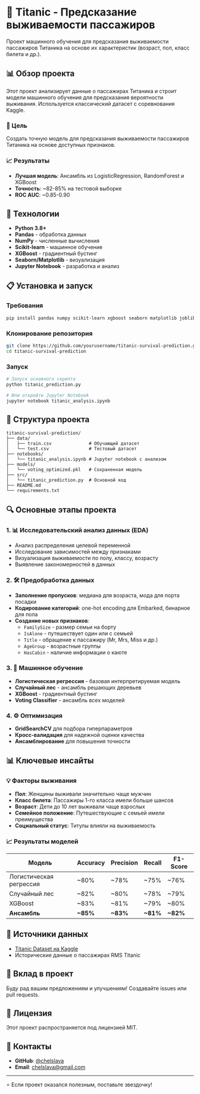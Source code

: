 # 🚢 Titanic - Предсказание выживаемости пассажиров

Проект машинного обучения для предсказания выживаемости пассажиров Титаника на основе их характеристик (возраст, пол, класс билета и др.).

## 📊 Обзор проекта

Этот проект анализирует данные о пассажирах Титаника и строит модели машинного обучения для предсказания вероятности выживания. Используется классический датасет с соревнования Kaggle.

### 🎯 Цель
Создать точную модель для предсказания выживаемости пассажиров Титаника на основе доступных признаков.

### 📈 Результаты
- **Лучшая модель**: Ансамбль из LogisticRegression, RandomForest и XGBoost
- **Точность**: ~82-85% на тестовой выборке
- **ROC AUC**: ~0.85-0.90

## 🔧 Технологии

- **Python 3.8+**
- **Pandas** - обработка данных
- **NumPy** - численные вычисления
- **Scikit-learn** - машинное обучение
- **XGBoost** - градиентный бустинг
- **Seaborn/Matplotlib** - визуализация
- **Jupyter Notebook** - разработка и анализ

## 📋 Установка и запуск

### Требования
```bash
pip install pandas numpy scikit-learn xgboost seaborn matplotlib joblib
```

### Клонирование репозитория
```bash
git clone https://github.com/yourusername/titanic-survival-prediction.git
cd titanic-survival-prediction
```

### Запуск
```bash
# Запуск основного скрипта
python titanic_prediction.py

# Или откройте Jupyter Notebook
jupyter notebook titanic_analysis.ipynb
```

## 📁 Структура проекта

```
titanic-survival-prediction/
├── data/
│   ├── train.csv              # Обучающий датасет
│   └── test.csv               # Тестовый датасет
├── notebooks/
│   └── titanic_analysis.ipynb # Jupyter notebook с анализом
├── models/
│   └── voting_optimized.pkl   # Сохраненная модель
├── src/
│   └── titanic_prediction.py  # Основной код
├── README.md
└── requirements.txt
```

## 🔍 Основные этапы проекта

### 1. 📊 Исследовательский анализ данных (EDA)
- Анализ распределения целевой переменной
- Исследование зависимостей между признаками
- Визуализация выживаемости по полу, классу, возрасту
- Выявление закономерностей в данных

### 2. 🛠️ Предобработка данных
- **Заполнение пропусков**: медиана для возраста, мода для порта посадки
- **Кодирование категорий**: one-hot encoding для Embarked, бинарное для пола
- **Создание новых признаков**:
  - `FamilySize` - размер семьи на борту
  - `IsAlone` - путешествует один или с семьей  
  - `Title` - обращение к пассажиру (Mr, Mrs, Miss и др.)
  - `AgeGroup` - возрастные группы
  - `HasCabin` - наличие информации о каюте

### 3. 🤖 Машинное обучение
- **Логистическая регрессия** - базовая интерпретируемая модель
- **Случайный лес** - ансамбль решающих деревьев
- **XGBoost** - градиентный бустинг
- **Voting Classifier** - ансамбль всех моделей

### 4. ⚙️ Оптимизация
- **GridSearchCV** для подбора гиперпараметров
- **Кросс-валидация** для надежной оценки качества
- **Ансамблирование** для повышения точности

## 📊 Ключевые инсайты

### 💡 Факторы выживания
- **Пол**: Женщины выживали значительно чаще мужчин
- **Класс билета**: Пассажиры 1-го класса имели больше шансов
- **Возраст**: Дети до 10 лет выживали чаще взрослых
- **Семейное положение**: Путешествующие с семьей имели преимущества
- **Социальный статус**: Титулы влияли на выживаемость

### 📈 Результаты моделей
| Модель | Accuracy | Precision | Recall | F1-Score |
|--------|----------|-----------|--------|----------|
| Логистическая регрессия | ~80% | ~78% | ~75% | ~76% |
| Случайный лес | ~82% | ~80% | ~78% | ~79% |
| XGBoost | ~83% | ~81% | ~79% | ~80% |
| **Ансамбль** | **~85%** | **~83%** | **~81%** | **~82%** |

## 🔗 Источники данных

- [Titanic Dataset на Kaggle](https://www.kaggle.com/competitions/titanic)
- Исторические данные о пассажирах RMS Titanic

## 👥 Вклад в проект

Буду рад вашим предложениям и улучшениям! Создавайте issues или pull requests.

## 📄 Лицензия

Этот проект распространяется под лицензией MIT.

## 📧 Контакты

- **GitHub**: [@chelslava](https://github.com/chelslava)
- **Email**: chelslava@gmail.com

---

⭐ Если проект оказался полезным, поставьте звездочку!